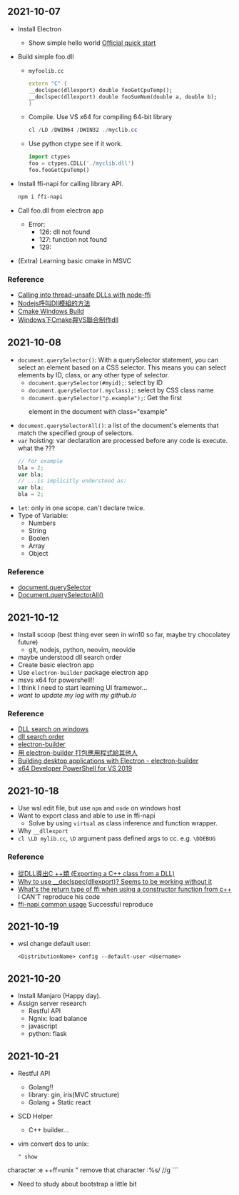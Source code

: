 ## 2021-10-07

- Install Electron
    - Show simple hello world
        [Official quick start](https://www.electronjs.org/docs/tutorial/quick-start)

- Build simple foo.dll
    - `myfoolib.cc`
        ```c++
        extern "C" {
        __declspec(dllexport) double fooGetCpuTemp();
        __declspec(dllexport) double fooSumNum(double a, double b);
        }
        ```
    - Compile. Use VS x64 for compiling 64-bit library
        ```powershell
        cl /LD /DWIN64 /DWIN32 ./myclib.cc
        ```
    - Use python ctype see if it work.
        ```python
        import ctypes
        foo = ctypes.CDLL('./myclib.dll')
        foo.fooGetCpuTemp()
        ```

- Install ffi-napi for calling library API.
    ```bash
    npm i ffi-napi
    ```
- Call foo.dll from electron app
    - Error:
        - 126: dll not found
        - 127: function not found
        - 129:
- (Extra) Learning basic cmake in MSVC

### Reference
- [Calling into thread-unsafe DLLs with node-ffi](https://medium.com/doctolib/calling-into-thread-unsafe-dlls-with-node-ffi-1ef83806a50c)
- [Nodejs呼叫Dll模組的方法](https://www.itread01.com/article/1537173380.html)
- [Cmake Windows Build](https://sumo.dlr.de/docs/Installing/Windows_Build.html)
- [Windows下Cmake與VS聯合制作dll](https://www.itread01.com/content/1547759736.html)

## 2021-10-08

- `document.querySelector()`: With a querySelector statement, you can select an element based on a CSS selector. This means you can select elements by ID, class, or any other type of selector.
    - `document.querySelector(#myid);`: select by ID
    - `document.querySelector(.myclass);`: select by CSS class name
    - `document.querySelector("p.example");`: Get the first <p> element in the document with class="example"
- `document.querySelectorAll()`: a list of the document's elements that match the specified group of selectors.
- `var` hoisting: var declaration are processed before any code is execute. what the ???
    ```javascript
    // for example
    bla = 2;
    var bla;
    // ...is implicitly understood as:
    var bla;
    bla = 2;
    ```
- `let`: only in one scope. can't declare twice.
- Type of Variable:
    - Numbers
    - String
    - Boolen
    - Array
    - Object

### Reference
- [document.querySelector](https://developer.mozilla.org/zh-TW/docs/Web/API/Document/querySelector)
- [Document.querySelectorAll()](https://developer.mozilla.org/en-US/docs/Web/API/Document/querySelectorAll)

## 2021-10-12

- Install scoop (best thing ever seen in win10 so far, maybe try chocolatey future)
    - git, nodejs, python, neovim, neovide
- maybe understood dll search order
- Create basic electron app
- Use `electron-builder` package electron app
- msvs x64 for powershell!!
- I think I need to start learning UI framewor...
- *want to update my log with my github.io*

### Reference
- [DLL search on windows](https://stackoverflow.com/questions/2463243/dll-search-on-windows)
- [dll search order](https://docs.microsoft.com/en-us/windows/win32/dlls/dynamic-link-library-search-order)
- [electron-builder](https://github.com/electron-userland/electron-builder)
- [用 electron-builder 打包應用程式給其他人](https://ithelp.ithome.com.tw/articles/10234399)
- [Building desktop applications with Electron - electron-builder](https://medium.com/@jamzi/building-desktop-applications-with-electron-electron-builder-47484193cbcc)
- [x64 Developer PowerShell for VS 2019](https://developercommunity.visualstudio.com/t/x64-developer-powershell-for-vs-2019/943058)

## 2021-10-18
- Use wsl edit file, but use `npm` and `node` on windows host
- Want to export class and able to use in ffi-napi
    - Solve by using `virtual` as class inference and function wrapper.
- Why `__dllexport`
- `cl \LD mylib.cc`, `\D` argument pass defined args to cc. e.g. `\DDEBUG`

### Reference

- [從DLL導出C ++類 (Exporting a C++ class from a DLL)](https://zh-tw.coderbridge.com/discussions/15a8be04e5a840d18c44789d0091f1e5)
- [Why to use \__declspec(dllexport)? Seems to be working without it](https://stackoverflow.com/questions/1641172/why-to-use-declspecdllexport-seems-to-be-working-without-it)
- [What's the return type of ffi when using a constructor function from c++](https://stackoverflow.com/questions/40556955/whats-the-return-type-of-ffi-when-using-a-constructor-function-from-c) I CAN'T reproduce his code
- [ffi-napi common usage](https://github.com/node-ffi/node-ffi/wiki/Node-FFI-Tutorial#common-usage) Successful reproduce

## 2021-10-19
- wsl change default user:

    ```
    <DistributionName> config --default-user <Username>
    ```

## 2021-10-20
- Install Manjaro (Happy day).
- Assign server research
    - Restful API
    - Ngnix: load balance
    - javascript
    - python: flask

## 2021-10-21
- Restful API
    - Golang!!
    - library: gin, iris(MVC structure)
    - Golang + Static react
- SCD Helper
    - C++ builder...
- vim convert dos to unix:

    ```vim
    " show  character
    :e ++ff=unix
    " remove that character
    :%s///g
    ```
- Need to study about bootstrap a little bit
